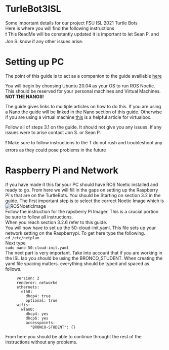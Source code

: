 # TurleBot3ISL
Some important details for our project FSU ISL 2021 Turtle Bots  
Here is where you will find the following instructions  
:exclamation: This ReadMe will be constantly updated it is important to let Sean P. and Jon S. know if any other issues arise.  
# Setting up PC
The point of this guide is to act as a companion to the guide availiable [here](https://emanual.robotis.com/docs/en/platform/turtlebot3/overview/)    
  
You will begin by choosing Ubuntu 20.04 as your OS to run ROS Noetic. This should be reserved for your personal machines and Virtual Machines. **NOT THE NANOS!** 
  
The guide gives links to multiple articles on how to do this. If you are using a Nano the guide will be linked in the Nano section of this guide. Otherwise if you are using a virtual machine [this](https://brb.nci.nih.gov/seqtools/installUbuntu.html) is a helpful article for virtualbox.

Follow all of steps 3.1 on the guide. It should not give you any issues. If any issues were to arise contact Jon S. or Sean P.  
  
:exclamation: Make sure to follow instructions to the T do not rush and troubleshoot any errors as they could pose problems in the future  
  
# Raspberry Pi and Network
If you have made it this far your PC should have ROS Noetic installed and ready to go. From here we will fill in the gaps on setting up the Raspberry Pi's that are on the TurtleBots. You should be Starting on section 3.2 in the guide. The first important step is to select the correct Noetic Image which is  
![ROSNoeticImage](https://user-images.githubusercontent.com/91296386/139104879-df30f7f0-7dbc-43e7-9ff0-6d19c122b124.PNG)  
Follow the instruction for the rapsberry Pi Imager. This is a crucial portion be sure to follow all instructions.  
When you reach section 3.2.6 refer to this guide.  
You will now have to set up the 50-cloud-init.yaml. This file sets up your network setting on the Raspberrypi. To get here type the following.  
```cd /etc/netplan ```  
Next type  
```sudo nano 50-cloud-init.yaml```  
The next part is very important. Take into account that if you are working in the ISL lab you should be using the BRONCO_STUDENT. When creating the yaml file spacing matters. everything should be typed and spaced as follows.
```network:
     version: 2
     renderer: networkd
     ethernets:
       eth0:
         dhcp4: true
         optional: true
     wifis:
       wlan0:
         dhcp4: yes
         dhcp6: yes
         accesspoints:
           "BRONCO-STUDENT": {}
 ```
From here you should be able to continue throught the rest of the instructions without any problems.
